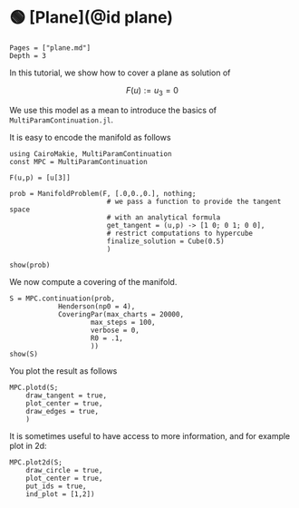 # 🟢 [Plane](@id plane)

```@contents
Pages = ["plane.md"]
Depth = 3
```

In this tutorial, we show how to cover a plane as solution of

$$F(u) := u_3 = 0$$


We use this model as a mean to introduce the basics of `MultiParamContinuation.jl`.

It is easy to encode the manifold as follows

```@example TUTODE0
using CairoMakie, MultiParamContinuation
const MPC = MultiParamContinuation

F(u,p) = [u[3]]

prob = ManifoldProblem(F, [.0,0.,0.], nothing;
                        # we pass a function to provide the tangent space
                        # with an analytical formula
                        get_tangent = (u,p) -> [1 0; 0 1; 0 0],
                        # restrict computations to hypercube    
                        finalize_solution = Cube(0.5)
                        )
```

```@example TUTODE0
show(prob)
```

We now compute a covering of the manifold.

```@example TUTODE0
S = MPC.continuation(prob,
            Henderson(np0 = 4),
            CoveringPar(max_charts = 20000, 
                    max_steps = 100,
                    verbose = 0,
                    R0 = .1,
                    ))
show(S)
```

You plot the result as follows

```@example TUTODE0
MPC.plotd(S; 
    draw_tangent = true, 
    plot_center = true,
    draw_edges = true,
    )
```

It is sometimes useful to have access to more information, and for example plot in 2d:

```@example TUTODE0
MPC.plot2d(S; 
    draw_circle = true,
    plot_center = true,
    put_ids = true,
    ind_plot = [1,2])
```
